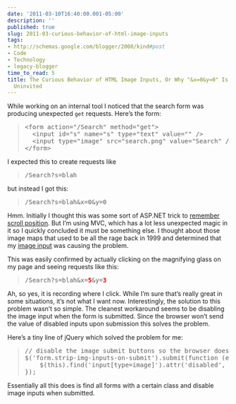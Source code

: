 ```yaml
---
date: '2011-03-10T16:40:00.001-05:00'
description: ''
published: true
slug: 2011-03-curious-behavior-of-html-image-inputs
tags:
- http://schemas.google.com/blogger/2008/kind#post
- Code
- Technology
- legacy-blogger
time_to_read: 5
title: The Curious Behavior of HTML Image Inputs, Or Why "&x=0&y=0" Is Showing Up
  Uninvited
---
```


<p>While working on an internal tool I noticed that the search form was producing unexpected <code>get</code> requests. Here’s the form:</p>  <blockquote>   <pre class="csharpcode"><span class="kwrd">&lt;</span><span class="html">form</span> <span class="attr">action</span><span class="kwrd">=&quot;/Search&quot;</span> <span class="attr">method</span><span class="kwrd">=&quot;get&quot;</span><span class="kwrd">&gt;</span>
  <span class="kwrd">&lt;</span><span class="html">input</span> <span class="attr">id</span><span class="kwrd">=&quot;s&quot;</span> <span class="attr">name</span><span class="kwrd">=&quot;s&quot;</span> <span class="attr">type</span><span class="kwrd">=&quot;text&quot;</span> <span class="attr">value</span><span class="kwrd">=&quot;&quot;</span> <span class="kwrd">/&gt;</span>
  <span class="kwrd">&lt;</span><span class="html">input</span> <span class="attr">type</span><span class="kwrd">=&quot;image&quot;</span> <span class="attr">src</span><span class="kwrd">=&quot;search.png&quot;</span> <span class="attr">value</span><span class="kwrd">=&quot;Search&quot;</span> <span class="kwrd">/&gt;</span>
<span class="kwrd">&lt;/</span><span class="html">form</span><span class="kwrd">&gt;</span></pre>
</blockquote>

<p>I expected this to create requests like </p>

<blockquote>
  <pre class="csharpcode">/Search?s=blah</pre>
</blockquote>

<p>but instead I got this:</p>

<blockquote>
  <pre class="csharpcode">/Search?s=blah&amp;x=0&amp;y=0</pre>
</blockquote>

<p>Hmm. Initially I thought this was some sort of ASP.NET trick to <a href="http://weblogs.asp.net/hosamkamel/archive/2007/09/07/maintain-scroll-position-after-postbacks-in-asp-net-2-0.aspx">remember scroll position</a>. But I’m using MVC, which has a lot less unexpected magic in it so I quickly concluded it must be something else. I thought about those image maps that used to be all the rage back in 1999 and determined that my <a href="http://www.whatwg.org/specs/web-apps/current-work/multipage/number-state.html#concept-input-type-image-coordinate">image input</a> was causing the problem.</p>

<p>This was easily confirmed by actually clicking on the magnifying glass on my page and seeing requests like this:</p>

<blockquote>
  <pre class="csharpcode">/Search?s=blah&amp;x=<strong><font color="#ff0000">5</font></strong>&amp;y=<strong><font color="#ff0000">3</font></strong></pre>
</blockquote>

<p>Ah, so yes, it is recording where I click. While I’m sure that’s really great in some situations, it’s not what I want now. Interestingly, the solution to this problem wasn’t so simple. The cleanest workaround seems to be disabling the image input when the form is submitted. Since the browser won’t send the value of disabled inputs upon submission this solves the problem.</p>

<p>Here’s a tiny line of jQuery which solved the problem for me:</p>

<blockquote>
  <pre class="csharpcode"><span class="rem">// disable the image submit buttons so the browser doesn't add &amp;x=&amp;y= to the qs</span>
$(<span class="str">'form.strip-img-inputs-on-submit'</span>).submit(<span class="kwrd">function</span> (e) {
    $(<span class="kwrd">this</span>).find(<span class="str">'input[type=image]'</span>).attr(<span class="str">'disabled'</span>, <span class="kwrd">true</span>);
});</pre>
</blockquote>

<p>Essentially all this does is find all forms with a certain class and disable image inputs when submitted.</p>